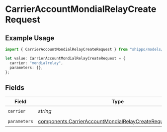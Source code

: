 # CarrierAccountMondialRelayCreateRequest

## Example Usage

```typescript
import { CarrierAccountMondialRelayCreateRequest } from "shippo/models/components";

let value: CarrierAccountMondialRelayCreateRequest = {
  carrier: "mondialrelay",
  parameters: {},
};
```

## Fields

| Field                                                                                                                                        | Type                                                                                                                                         | Required                                                                                                                                     | Description                                                                                                                                  | Example                                                                                                                                      |
| -------------------------------------------------------------------------------------------------------------------------------------------- | -------------------------------------------------------------------------------------------------------------------------------------------- | -------------------------------------------------------------------------------------------------------------------------------------------- | -------------------------------------------------------------------------------------------------------------------------------------------- | -------------------------------------------------------------------------------------------------------------------------------------------- |
| `carrier`                                                                                                                                    | *string*                                                                                                                                     | :heavy_check_mark:                                                                                                                           | N/A                                                                                                                                          | mondialrelay                                                                                                                                 |
| `parameters`                                                                                                                                 | [components.CarrierAccountMondialRelayCreateRequestParameters](../../models/components/carrieraccountmondialrelaycreaterequestparameters.md) | :heavy_check_mark:                                                                                                                           | N/A                                                                                                                                          |                                                                                                                                              |
